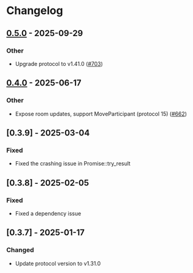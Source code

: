 # Changelog

## [0.5.0](https://github.com/livekit/rust-sdks/compare/rust-sdks/livekit-protocol@0.4.0...rust-sdks/livekit-protocol@0.5.0) - 2025-09-29

### Other

- Upgrade protocol to v1.41.0 ([#703](https://github.com/livekit/rust-sdks/pull/703))

## [0.4.0](https://github.com/livekit/rust-sdks/compare/rust-sdks/livekit-protocol@0.3.10...rust-sdks/livekit-protocol@0.4.0) - 2025-06-17

### Other

- Expose room updates, support MoveParticipant (protocol 15) ([#662](https://github.com/livekit/rust-sdks/pull/662))

## [0.3.9] - 2025-03-04

### Fixed

- Fixed the crashing issue in Promise::try_result

## [0.3.8] - 2025-02-05

### Fixed

- Fixed a dependency issue

## [0.3.7] - 2025-01-17

### Changed

- Update protocol version to v1.31.0
